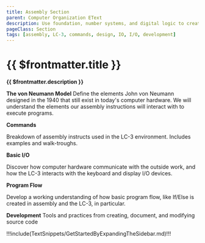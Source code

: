 ```yaml
---
title: Assembly Section
parent: Computer Organization EText
description: Use foundation, number systems, and digital logic to create and run low-level assembly programs
pageClass: Section
tags: [assembly, LC-3, commands, design, IO, I/O, development]
---
```


# {{ $frontmatter.title }}
**{{ $frontmatter.description }}**

**The von Neumann Model**
Define the elements John von Neumann designed in the 1940 that still exist in today's computer hardware. We will understand the elements our assembly instructions will interact with to execute programs.

**Commands**

Breakdown of assembly instructs used in the LC-3 environment. Includes examples and walk-troughs.

**Basic I/O**

Discover how computer hardware communicate with the outside work, and how the LC-3 interacts with the keyboard and display I/O devices.

**Program Flow**

Develop a working understanding of how basic program flow, like If/Else is created in assembly and the LC-3, in particular.

**Development**
Tools and practices from creating, document, and modifying source code

!!!include(TextSnippets/GetStartedByExpandingTheSidebar.md)!!!
